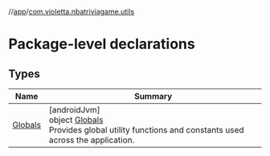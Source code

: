 //[app](../../index.md)/[com.violetta.nbatriviagame.utils](index.md)

# Package-level declarations

## Types

| Name | Summary |
|---|---|
| [Globals](-globals/index.md) | [androidJvm]<br>object [Globals](-globals/index.md)<br>Provides global utility functions and constants used across the application. |
